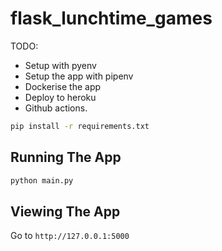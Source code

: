 # flask_lunchtime_games

TODO:

* Setup with pyenv
* Setup the app with pipenv
* Dockerise the app
* Deploy to heroku
* Github actions.


```bash
pip install -r requirements.txt
```

## Running The App

```bash
python main.py
```

## Viewing The App

Go to `http://127.0.0.1:5000`

